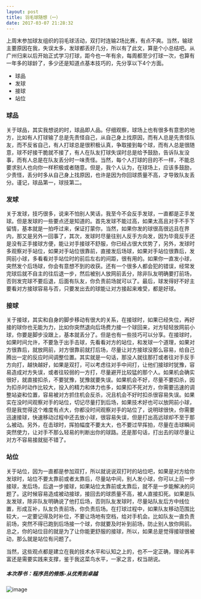 ```yaml
---
layout: post
title: 羽毛球随想（一）
date: 2017-03-07 21:28:32
---
```


上周末参加球友组织的羽毛球活动，双打时连输2场比赛，有点不爽。当然，输球主要原因在我，失误太多，发球都丢好几分，所以有了此文，算是个小总结吧。从广州归来以后开始正式学习打球，距今也一年有余，每周都至少打球一次，也算有一年多的球龄了，多少还是知道点基本技巧的，先分享以下4个方面。

- 球品
- 发球
- 接球
- 站位

### 球品

关于球品，其实我想说的时，球品即人品。仔细观察，球场上也有很多有意思的地方，比如有人打球输了总是先责怪自己，从自己身上找原因，而有人总是先责怪队友，而不反省自己，有人打球总是很积极认真，争取接到每个球，而有人总是很随意，球不好接干脆就不接了，有人在队友打球失误时总是给予鼓励，告诉队友没事，而有人总是在队友丢分时一味责怪。当然，每个人打球的目的不一样，不能总要求别人也向你一样积极或者随意。但是，我个人认为，在球场上，应该多鼓励，少责怪，丢分时多从自己身上找原因，也许是因为你回球质量不高，才导致队友丢分。谨记，球品第一，球技第二。

### 发球

关于发球，技巧很多，说来不怕别人笑话，我至今不会反手发球，一直都是正手发球。但是发球的一些要点还是知道的。首先发球不能过高，如果太高且对手不手下留情，基本就是一拍呼过来，保证打蒙你，当然，如果你发的球很高很远且在界内，那又是另外一回事了，其次，发球时尽量往别人反手方向发，因为毕竟反手还是没有正手接球方便，能让对手接球不舒服，你已经占很大优势了，另外，发球时多观察对手站位，如果对手站位很靠前，直接发后场球，如果对手站位很靠后，发网前小球，多看看对手站位时的前后左右的间距，很有用的。如果你一直发小球，突然发个后场球，你会有意想不到的收获。还有一个很多人都会犯的错误，经常发完球后就不自主的往后退一步，然后被别人放网前丢分，除非队友明确要打前场，否则发完球不要后退，后面有队友，你负责前场就可以了。最后，球发得好不好主要看对方接球容易与否，只要发出去的球能让对方接起来难受，都是好球。

### 接球

关于接球，其实和自身的脚步移动有很大的关系，在接球时，如果已经失位，再好接的球你也无能为力，比如你突然退向后场费力接一个球回来，对方轻轻放网前小球，你要是脚步没跟上，基本就丢分了。但是也有一些技巧可以分享。在接球时，如果时间允许，不要急于出手击球，先看看对方的站位，和发球一个道理，如果对方很靠后，就放网前，对方很靠前就打后场，尽量让对方接球没那么容易，给自己腾出一定的反应时间调整位置。其实就是一句话，那没人就往那打或者往对手反手方向打，越快越好，如果是双打，可以考虑往对手中间打，让他们接球时犹豫，容易造成对方失误，或者往较弱的一方打，尽量避开比较猛的那个人。如果机会确实很好，就直接扣杀，不要犹豫，犹豫就要失误。如果机会不好，尽量不要扣杀，因为扣杀时动作比较大，投入的精力和体力也多，如果扣不死对方，你需要迅速的调整站姿和位置，容易被对方抓住机会反杀，况且机会不好时扣杀很容易失误。如果实在没时间观察对手的站位，切记尽量打到后场，如果技术好也可以放网前小球，但是我觉得这个难度有点大，你都没时间观察对手的站位了，说明球很快，你需要迅速接球，快速移动过程中还去放小球，很容易失误，但是打出高远球却不至于那么被动。另外，在击球时，挥拍幅度不要太大，也不要过早挥拍，尽量在击球瞬间突然使力，让对手不那么轻易的判断出你的球路。还是那句话，打出去的球尽量让对方不容易接就挺不错了。

### 站位

关于站位，因为一直都是参加双打，所以就说说双打时的站位吧，如果是对方给你发球时，站位不要太靠前或者太靠后，尽量站中间，别人发小球，你可以上前一步接球，发后场，后退一步接球，如果站位太靠前或太靠后，就不是一步能解决的问题了。这时候容易造成被动接球，接回去的球质量不高，被人直接扣死。如果是队友发球，除非队友明确说了他打后场，否则队友发球时，尽量站队友后方中线位置，形成互补，队友负责前场，你负责后场。在打球过程中，如果队友移动范围比较大，一定要记得及时补位，不要让场地有空档，给对手机会。比如队友一直负责前场，突然不得已跑到后场接一个球，你就要及时补到前场，防止别人放你网前。总之，你的站位目的就是为了让你能更舒服的接球，所以，如果总是觉得接球很被动，那么就是站位有问题了。

当然，这些观点都是建立在我的技术水平和认知之上的，也不一定正确，理论再丰富还是需要实践来支撑，鉴于我这菜鸟水平，一家之言，权当胡说。

##### 本次荐书：程序员的修炼-从优秀到卓越

![image](https://img13.360buyimg.com/n1/s200x200_jfs/t1690/121/132139964/53693/c268b8f6/55778a7dNfc943b09.jpg)

